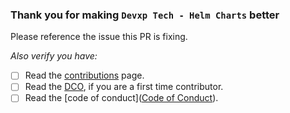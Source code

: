 ### Thank you for making `Devxp Tech - Helm Charts` better

Please reference the issue this PR is fixing.

*Also verify you have:*

* [ ] Read the [contributions](../CONTRIBUTING.md) page.
* [ ] Read the [DCO](../DCO), if you are a first time contributor.
* [ ] Read the [code of conduct]([Code of Conduct](https://github.com/devxp-tech/.github/blob/main/CODE_OF_CONDUCT.md)).
